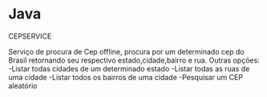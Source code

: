 # Java

CEPSERVICE

Serviço de procura de Cep offline, procura por um determinado cep do Brasil 
retornando seu respectivo estado,cidade,bairro e rua.
Outras opções:
-Listar todas cidades de um determinado estado 
-Listar todas as ruas de uma cidade
-Listar todos os bairros de uma cidade
-Pesquisar um CEP aleatório
